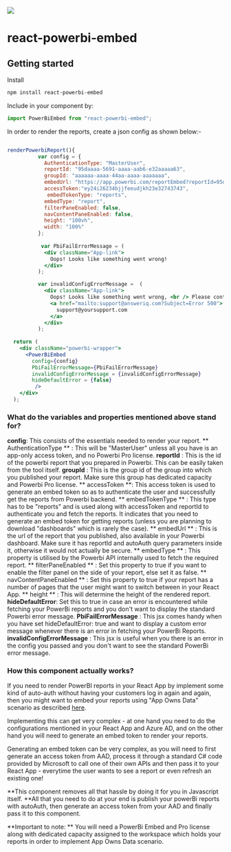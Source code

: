 ![](https://www.answeriq.com/hubfs/assets/Answeriq%20Logo.svg)
# react-powerbi-embed

## Getting started

Install

```bash
npm install react-powerbi-embed
```
Include in your component by:

```javascript
import PowerBiEmbed from "react-powerbi-embed";
```

In order to render the reports, create a json config as shown below:-
```jsx

renderPowerbiReport(){
		  var config = {
			AuthenticationType: "MasterUser",
			reportId: "95daaaa-5691-aaaa-aab6-e32aaaaa63",
			groupId: "aaaaaa-aaaa-44aa-aaaa-aaaaaaa",
			embedUrl: "https://app.powerbi.com/reportEmbed?reportId=95daaaa-5691-aaaa&autoAuth=true&ctid=aaaabaaa-de310ca&config=0cHM6Ly93YWJ",
			accessToken:"ey24i26234bjjfeeudjkh23e32743743",
			 embedTokenType: "reports",
			embedType: "report",
			filterPaneEnabled: false,
			navContentPaneEnabled: false,
			height: "100vh",
			width: "100%"
		  };
  
		   var PbiFailErrorMessage = (
			<div className="App-link">
			  Oops! Looks like something went wrong!
			</div>
		  );

		  var invalidConfigErrorMessage =  (
			<div className="App-link">
			  Oops! Looks like something went wrong, <br /> Please contact{" "}
			  <a href="mailto:support@answeriq.com?Subject=Error 500">
				support@yoursupport.com
			  </a>
			</div>
		  );
  
  return (
    <div className="powerbi-wrapper">
      <PowerBiEmbed 
        config={config} 
        PbiFailErrorMessage={PbiFailErrorMessage}
        invalidConfigErrorMessage = {invalidConfigErrorMessage}
        hideDefaultError = {false}
         />
    </div>
  );
```


### What do the variables and properties mentioned above stand for?
**config**: This consists of the essentials needed to render your report.
** AuthenticationType ** : This will be "MasterUser" unless all you have is an app-only access token, and no Powerbi Pro license.
**reportId** : This is the id of the powerbi report that you prepared in Powerbi. This can be easily taken from the tool itself.
**groupId** : This is the group id of the group into which you published your report. Make sure this group has dedicated capacity and Powerbi Pro license.
** accessToken **: This access token is used to generate an embed token so as to authenticate the user and successfully get the reports from Powerbi backend.
** embedTokenType ** : This type has to be "reports" and is used along with accessToken and reportId to authenticate you and fetch the reports. It indicates that you need to generate an embed token for getting reports (unless you are planning to download "dashboards" which is rarely the case).
** embedUrl ** : This is the url of the report that you published, also available in your Powerbi dashboard. Make sure it has reportId and autoAuth query parameters inside it, otherwise it would not actually be secure.
** embedType ** : This property is utilised by the Powerbi API internally used to fetch the required report.
** filterPaneEnabled ** : Set this property to true if you want to enable the filter panel on the side of your report, else set it as false.
** navContentPaneEnabled ** : Set this property to true if your report has a number of pages that the user might want to switch between in your React App.
** height ** :  This will determine the height of the rendered report.
**hideDefaultError**: Set this to true in case an error is encountered while fetching your PowerBi reports and you don't want to display the standard Powerbi error message.
**PbiFailErrorMessage** : This jsx comes handy when you have set hideDefaultError: true and want to display a custom error message whenever there is an error in fetching your PowerBi Reports.
**invalidConfigErrorMessage** : This jsx is useful when you there is an error in the config you passed and you don't want to see the standard PowerBi error message.

### How this component actually works?

If you need to render PowerBI reports in your React App by implement some kind of auto-auth without having your customers log in again and again, then you might want to embed your reports using "App Owns Data" scenario as described [here](https://docs.microsoft.com/en-us/power-bi/developer/embed-sample-for-customershttp:// "here").

Implementing this can get very complex - at one hand you need to do the configurations mentioned in your React App and Azure AD, and on the other hand you will need to generate an embed token to render your reports. 

Generating an embed token can be very complex, as you will need to first generate an access token from AAD, process it through a standard C# code provided by Microsoft to call one of their own APIs and then pass it to your React App  - everytime the user wants to see a report or even refresh an existing one!

**This component removes all that hassle by doing it for you in Javascript itself. **All that you need to do at your end is publish your powerBi reports with autoAuth, then generate an access token from your AAD and finally pass it to this component.

**Important to note: ** You will need a PowerBi Embed and Pro license along with dedicated capacity assigned to the workspace which holds your reports in order to implement App Owns Data scenario.

